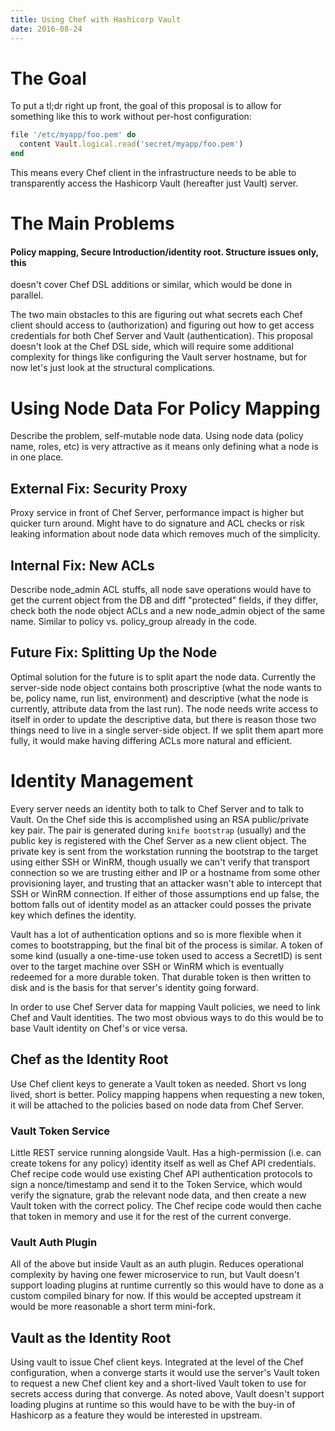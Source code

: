 ```yaml
---
title: Using Chef with Hashicorp Vault
date: 2016-08-24
---
```


# The Goal

To put a tl;dr right up front, the goal of this proposal is to allow for
something like this to work without per-host configuration:

```ruby
file '/etc/myapp/foo.pem' do
  content Vault.logical.read('secret/myapp/foo.pem')
end
```

This means every Chef client in the infrastructure needs to be able to
transparently access the Hashicorp Vault (hereafter just Vault) server.

# The Main Problems

#### Policy mapping, Secure Introduction/identity root. Structure issues only, this
doesn't cover Chef DSL additions or similar, which would be done in parallel.

The two main obstacles to this are figuring out what secrets each Chef client
should access to (authorization) and figuring out how to get access credentials
for both Chef Server and Vault (authentication). This proposal doesn't look at
the Chef DSL side, which will require some additional complexity for things like
configuring the Vault server hostname, but for now let's just look at the
structural complications.

# Using Node Data For Policy Mapping

Describe the problem, self-mutable node data. Using node data (policy name,
roles, etc) is very attractive as it means only defining what a node is in one
place.

## External Fix: Security Proxy

Proxy service in front of Chef Server, performance impact is higher but quicker
turn around. Might have to do signature and ACL checks or risk leaking information
about node data which removes much of the simplicity.

## Internal Fix: New ACLs

Describe node_admin ACL stuffs, all node save operations would have to get the
current object from the DB and diff "protected" fields, if they differ, check
both the node object ACLs and a new node_admin object of the same name. Similar
to policy vs. policy_group already in the code.

## Future Fix: Splitting Up the Node

Optimal solution for the future is to split apart the node data. Currently the
server-side node object contains both proscriptive (what the node wants to
be, policy name, run list, environment) and descriptive (what the node is
currently, attribute data from the last run). The node needs write access to
itself in order to update the descriptive data, but there is reason those two
things need to live in a single server-side object. If we split them apart more
fully, it would make having differing ACLs more natural and efficient.

# Identity Management

Every server needs an identity both to talk to Chef Server and to talk to Vault.
On the Chef side this is accomplished using an RSA public/private key pair. The
pair is generated during `knife bootstrap` (usually) and the public key is
registered with the Chef Server as a new client object. The private key is sent
from the workstation running the bootstrap to the target using either SSH or
WinRM, though usually we can't verify that transport connection so we are
trusting either and IP or a hostname from some other provisioning layer, and
trusting that an attacker wasn't able to intercept that SSH or WinRM connection.
If either of those assumptions end up false, the bottom falls out of identity
model as an attacker could posses the private key which defines the identity.

Vault has a lot of authentication options and so is more flexible when it comes
to bootstrapping, but the final bit of the process is similar. A token of some
kind (usually a one-time-use token used to access a SecretID) is sent over to
the target machine over SSH or WinRM which is eventually redeemed for a more
durable token. That durable token is then written to disk and is the basis for
that server's identity going forward.

In order to use Chef Server data for mapping Vault policies, we need to link
Chef and Vault identities. The two most obvious ways to do this would be to
base Vault identity on Chef's or vice versa.

## Chef as the Identity Root

Use Chef client keys to generate a Vault token as needed. Short vs long lived,
short is better. Policy mapping happens when requesting a new token, it will
be attached to the policies based on node data from Chef Server.

### Vault Token Service

Little REST service running alongside Vault. Has a high-permission (i.e. can
create tokens for any policy) identity itself as well as Chef API credentials.
Chef recipe code would use existing Chef API authentication protocols to sign
a nonce/timestamp and send it to the Token Service, which would verify the
signature, grab the relevant node data, and then create a new Vault token with
the correct policy. The Chef recipe code would then cache that token in memory
and use it for the rest of the current converge.

### Vault Auth Plugin

All of the above but inside Vault as an auth plugin. Reduces operational
complexity by having one fewer microservice to run, but Vault doesn't support
loading plugins at runtime currently so this would have to done as a custom
compiled binary for now. If this would be accepted upstream it would be more
reasonable a short term mini-fork.

## Vault as the Identity Root

Using vault to issue Chef client keys. Integrated at the level of the Chef
configuration, when a converge starts it would use the server's Vault token
to request a new Chef client key and a short-lived Vault token to use for
secrets access during that converge. As noted above, Vault doesn't support
loading plugins at runtime so this would have to be with the buy-in of Hashicorp
as a feature they would be interested in upstream.
